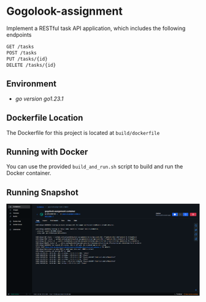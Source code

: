 # Gogolook-assignment

Implement a RESTful task API application, which includes the following endpoints

```
GET /tasks
POST /tasks
PUT /tasks/{id}
DELETE /tasks/{id}
```

## Environment

- *go version go1.23.1*

## Dockerfile Location

The Dockerfile for this project is located at `build/dockerfile`

## Running with Docker

You can use the provided `build_and_run.sh` script to build and run the Docker container.

## Running Snapshot

![Running Snapshot](asset/running_snapshot.PNG)
